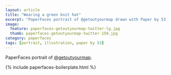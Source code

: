 ```yaml
---
layout: article
title: "Wearing a green knit hat"
excerpt: "PaperFaces portrait of @getoutyourmap drawn with Paper by 53 on an iPad."
image: 
  feature: paperfaces-getoutyourmap-twitter-lg.jpg
  thumb: paperfaces-getoutyourmap-twitter-150.jpg
category: paperfaces
tags: [portrait, illustration, paper by 53]
---
```


PaperFaces portrait of [@getoutyourmap](http://twitter.com/getoutyourmap).

{% include paperfaces-boilerplate.html %}